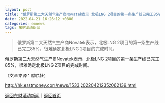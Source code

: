 ```yaml
---
layout: post
title: "俄罗斯第二大天然气生产商Novatek表示 北极LNG 2项目的第一条生产线已完工85%"
date: 2022-04-21 16:26:12 +0800
categories: emnews
tags: 东财滚动新闻
---
```

> 俄罗斯第二大天然气生产商Novatek表示，北极LNG 2项目的第一条生产线已完工85%，很难确定北极LNG 2项目的完成时间。

<p>俄罗斯第二大天然气生产商Novatek表示，北极LNG 2项目的第一条生产线已完工85%，很难确定北极LNG 2项目的完成时间。 </p><p class="em_media">（文章来源：财联社）</p>

<http://hk.eastmoney.com/news/1533,202204212352062139.html>

[返回东财滚动新闻](//finews.withounder.com/emnews/)｜[返回首页](//finews.withounder.com/)